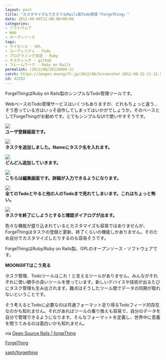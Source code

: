 ```yaml
---
layout: post
title: "カスタマイズもできそうなRails製Todo管理「ForgeThing」"
date: 2012-09-04T21:00:00+09:00
categories:
- ソフトウェア
- Web
- オープンソース
tags: 
- ライセンス - GPL
- ユーティリティ - Todo
- プログラミング言語 - Ruby
- ホスティング - github
- フレームワーク - Ruby on Rails
permalink: /2012/09/20120904-2/
catch: https://images.moongift.jp/2012/08/Screenshot-2012-08-22-11.12.55_thumb.png
id: 42152
---
```

ForgeThingはRuby on Rails製のシンプルなTodo管理ツールです。

  

WebベースのTodo管理サービスはいくつもありますが、どれもちょっと違う…そう思っている方はいっそ自作してしまってはいかがでしょうか。そのベースとしてForgeThingがお勧めです。とてもシンプルなUIで使いやすそうです。

  

[![](https://images.moongift.jp/2012/08/Screenshot-2012-08-22-11.12.27_thumb.png)](https://images.moongift.jp/2012/08/Screenshot-2012-08-22-11.12.27.png)  
**ユーザ登録画面です。**

  

[![](https://images.moongift.jp/2012/08/Screenshot-2012-08-22-11.12.36_thumb.png)](https://images.moongift.jp/2012/08/Screenshot-2012-08-22-11.12.36.png)  
**タスクを追加しました。Nameにタスク名を入れます。**

  

[![](https://images.moongift.jp/2012/08/Screenshot-2012-08-22-11.12.44_thumb.png)](https://images.moongift.jp/2012/08/Screenshot-2012-08-22-11.12.44.png)  
**どんどん追加していきます。**

  

[![](https://images.moongift.jp/2012/08/Screenshot-2012-08-22-11.12.55_thumb.png)](https://images.moongift.jp/2012/08/Screenshot-2012-08-22-11.12.55.png)  
**こちらは編集画面です。詳細が入力できるようになります。**

  

[![](https://images.moongift.jp/2012/08/Screenshot-2012-08-22-11.13.04_thumb.png)](https://images.moongift.jp/2012/08/Screenshot-2012-08-22-11.13.04.png)  
**全てのTodoとやると他の人のTodoまで見れてしまいます。これはちょっと怖い。**

  

[![](https://images.moongift.jp/2012/08/Screenshot-2012-08-22-11.13.21_thumb.png)](https://images.moongift.jp/2012/08/Screenshot-2012-08-22-11.13.21.png)  
**タスクを終了にしようとすると確認ダイアログが出ます。**

  

色々な機能が盛り込まれているとカスタマイズも容易ではありませんが、ForgeThingはタスクの登録と更新、終了くらいの機能しかありません。そのため自分でカスタマイズしたりするのも容易そうです。

  

ForgeThingはRuby/Ruby on Rails製、GPLのオープンソース・ソフトウェアです。

  
  
  

**MOONGIFTはこう見る**

  

タスク管理、Todoツールはこれ！と言えるツールがありません。みんながそれぞれに使い勝手の良いツールを使っています。新しいデバイスや技術が出るたびにタスク管理も生み出されます。難点はそうしたツール間でデータの同期が取れないということです。

  

そう考えるとTodoに必要なのは共通フォーマット足り得るTodoフィード的存在なのかも知れません。それがあればツールの乗り換えも容易で、自分のデータを自分で管理できるようになります。そんなフォーマットを定義し、世界中に意義を問うてみるのは面白いかも知れません。

  

via [Open Source Rails | forgeThing](http://www.opensourcerails.com/projects/1327204-forgeThing)

  

[ForgeThing](http://www.forgething.com/)

  

[xaph/forgething](https://github.com/xaph/forgething)

